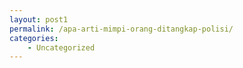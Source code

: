 ```yaml
---
layout: post1
permalink: /apa-arti-mimpi-orang-ditangkap-polisi/
categories:
    - Uncategorized
---
```


